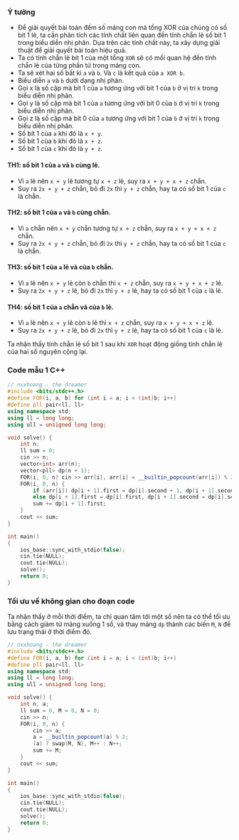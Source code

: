 ### Ý tưởng
- Để giải quyết bài toán đếm số mảng con mà tổng XOR của chúng có số bit 1 lẻ, ta cần phân tích các tính chất liên quan đến tính chẵn lẻ số bit 1 trong biểu diễn nhị phân. Dựa trên các tính chất này, ta xây dựng giải thuật để giải quyết bài toán hiệu quả.
- Ta có tính chẵn lẻ bit 1 của một tổng `XOR` sẽ có mối quan hệ đến tính chẵn lẻ của từng phần tử trong mảng con.
- Ta sẽ xét hai số bất kì `a` và `b`. Và `c` là kết quả của `a XOR b`.
- Biểu diễn `a` và `b` dưới dạng nhị phân.
- Gọi x là số cặp mà bit 1 của `a` tương ứng với bit 1 của `b` ở vị trí `k` trong biểu diễn nhị phân.
- Gọi y là số cặp mà bit 1 của `a` tương ứng với bit 0 của `b` ở vị trí `k` trong biểu diễn nhị phân.
- Gọi z là số cặp mà bit 0 của `a` tương ứng với bit 1 của `b` ở vị trí `k` trong biểu diễn nhị phân.
- Số bit 1 của `a` khi đó là `x + y`.
- Số bit 1 của `b` khi đó là `x + z`.
- Số bit 1 của `c` khi đó là `y + z`.

#### TH1: số bit 1 của `a` và `b` cùng lẻ.
- Vì `a` lẻ nên `x + y` lẻ tương tự `x + z` lẻ, suy ra `x + y + x + z` chẵn.
- Suy ra `2x + y + z` chẵn, bỏ đi `2x` thì `y + z` chẵn, hay ta có số bit 1 của `c` là chẵn.

#### TH2: số bit 1 của `a` và `b` cùng chẵn.
- Vì `a` chẵn nên `x + y` chẵn tương tự `x + z` chẵn, suy ra `x + y + x + z` chẵn.
- Suy ra `2x + y + z` chẵn, bỏ đi `2x` thì `y + z` chẵn, hay ta có số bit 1 của `c` là chẵn.

#### TH3: số bit 1 của `a` lẻ và của `b` chẵn.
- Vì `a` lẻ nên `x + y` lẻ còn `b` chẵn thì `x + z` chẵn, suy ra `x + y + x + z` lẻ.
- Suy ra `2x + y + z` lẻ, bỏ đi `2x` thì `y + z` lẻ, hay ta có số bit 1 của `c` là lẻ.

#### TH4: số bit 1 của `a` chẵn và của `b` lẻ.
- Vì `a` lẻ nên `x + y` lẻ còn `b` lẻ thì `x + z` chẵn, suy ra `x + y + x + z` lẻ.
- Suy ra `2x + y + z` lẻ, bỏ đi `2x` thì `y + z` lẻ, hay ta có số bit 1 của `c` là lẻ.

Ta nhận thấy tính chẵn lẻ số bit 1 sau khi `XOR` hoạt động giống tính chẵn lẻ của hai số nguyên cộng lại.

### Code mẫu 1 C++
```cpp
// nxxhoang - the dreamer
#include <bits/stdc++.h>
#define FOR(i, a, b) for (int i = a; i < (int)b; i++)
#define pll pair<ll, ll>
using namespace std;
using ll = long long;
using ull = unsigned long long;

void solve() { 
    int n;
    ll sum = 0;
    cin >> n;
    vector<int> arr(n);
    vector<pll> dp(n + 1);
    FOR(i, 0, n) cin >> arr[i], arr[i] = __builtin_popcount(arr[i]) % 2; 
    FOR(i, 0, n) {
        if (arr[i]) dp[i + 1].first = dp[i].second + 1, dp[i + 1].second = dp[i].first;
        else dp[i + 1].first = dp[i].first, dp[i + 1].second = dp[i].second + 1;
        sum += dp[i + 1].first;
    }
    cout << sum;
}

int main()
{
    ios_base::sync_with_stdio(false);
    cin.tie(NULL);
    cout.tie(NULL);
    solve();
    return 0;
}
```
### Tối ưu về không gian cho đoạn code
Ta nhận thấy ở mỗi thời điểm, ta chỉ quan tâm tới một số nên ta có thể tối ưu bằng cách giảm từ mảng xuống 1 số, và thay mảng `dp` thành các biến `M`, `N` để lưu trạng thái ở thời điểm đó.

```cpp
// nxxhoang - the dreamer
#include <bits/stdc++.h>
#define FOR(i, a, b) for (int i = a; i < (int)b; i++)
#define pll pair<ll, ll>
using namespace std;
using ll = long long;
using ull = unsigned long long;

void solve() { 
    int n, a;
    ll sum = 0, M = 0, N = 0;
    cin >> n;
    FOR(i, 0, n) {
        cin >> a;
        a = __builtin_popcount(a) % 2;
        (a) ? swap(M, N), M++ : N++;
        sum += M;
    }
    cout << sum;
}

int main()
{
    ios_base::sync_with_stdio(false);
    cin.tie(NULL);
    cout.tie(NULL);
    solve();
    return 0;
}
```
